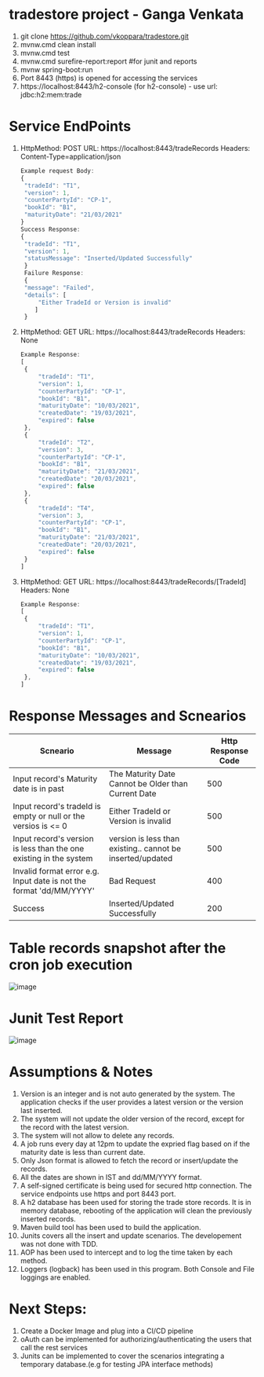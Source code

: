 # tradestore project  - Ganga Venkata

1) git clone https://github.com/vkoppara/tradestore.git
2) mvnw.cmd clean install
3) mvnw.cmd test 
4) mvnw.cmd surefire-report:report  #for junit and reports
5) mvnw spring-boot:run
6) Port 8443 (https) is opened for accessing the services
7) https://localhost:8443/h2-console (for h2-console) - use url: jdbc:h2:mem:trade



# Service EndPoints
1) HttpMethod: POST URL: https://localhost:8443/tradeRecords
   Headers: Content-Type=application/json
   ```javascript
   Example request Body: 
   {
    "tradeId": "T1",
    "version": 1,
    "counterPartyId": "CP-1",
    "bookId": "B1",
    "maturityDate": "21/03/2021"    
   }
   Success Response:
   {
    "tradeId": "T1",
    "version": 1,
    "statusMessage": "Inserted/Updated Successfully"
    }
    Failure Response:
    {
    "message": "Failed",
    "details": [
        "Either TradeId or Version is invalid"
       ]
    }
    ```

2) HttpMethod: GET URL: https://localhost:8443/tradeRecords
   Headers: None
   ```javascript
   Example Response:
   [
    {
        "tradeId": "T1",
        "version": 1,
        "counterPartyId": "CP-1",
        "bookId": "B1",
        "maturityDate": "10/03/2021",
        "createdDate": "19/03/2021",
        "expired": false
    },
    {
        "tradeId": "T2",
        "version": 3,
        "counterPartyId": "CP-1",
        "bookId": "B1",
        "maturityDate": "21/03/2021",
        "createdDate": "20/03/2021",
        "expired": false
    },
    {
        "tradeId": "T4",
        "version": 3,
        "counterPartyId": "CP-1",
        "bookId": "B1",
        "maturityDate": "21/03/2021",
        "createdDate": "20/03/2021",
        "expired": false
    }
   ]
   ```

3) HttpMethod: GET URL: https://localhost:8443/tradeRecords/[TradeId]
   Headers: None
   ```javascript
   Example Response:
   [
    {
        "tradeId": "T1",
        "version": 1,
        "counterPartyId": "CP-1",
        "bookId": "B1",
        "maturityDate": "10/03/2021",
        "createdDate": "19/03/2021",
        "expired": false
    },
   ]
   ```

# Response Messages and Scnearios

| Scneario      | Message |   Http Response Code |
| ------------- | ------------- | ------------- |
| Input record's Maturity date is in past | The Maturity Date Cannot be Older than Current Date  | 500 |
| Input record's tradeId is empty or null or the versios is <= 0   | Either TradeId or Version is invalid  | 500 |
| Input record's version is less than the one existing in the system | version is less than existing.. cannot be inserted/updated | 500 |
| Invalid format error e.g. Input date is not the format 'dd/MM/YYYY' | Bad Request | 400 |
| Success | Inserted/Updated Successfully | 200 |
   
# Table records snapshot after the cron job execution
![image](https://user-images.githubusercontent.com/49525515/111865606-16741600-898e-11eb-9f3a-1d554471c780.png)

# Junit Test Report
![image](https://user-images.githubusercontent.com/49525515/111867466-1c6ff400-899a-11eb-896d-2b67f0a66143.png)



# Assumptions & Notes
1. Version is an integer and is not auto generated by the system. The application checks if the user provides a latest version or the version last inserted. 
2. The system will not update the older version of the record, except for the record with the latest version.
3. The system will not allow to delete any records. 
4. A job runs every day at 12pm to update the expried flag based on if the maturity date is less than current date.
5. Only Json format is allowed to fetch the record or insert/update the records.
6. All the dates are shown in IST and dd/MM/YYYY format.
7. A self-signed certificate is being used for secured http connection. The service endpoints use https and port 8443 port.
8. A h2 database has been used for storing the trade store records. It is in memory database, rebooting of the application will clean the previously inserted records.
9. Maven build tool has been used to build the application.
10. Junits covers all the insert and update scenarios. The developement was not done with TDD.
11. AOP has been used to intercept and to log the time taken by each method.
12. Loggers (logback) has been used in this program. Both Console and File loggings are enabled.

# Next Steps:
1. Create a Docker Image and plug into a CI/CD pipeline
2. oAuth can be implemented for authorizing/authenticating the users that call the rest services
3. Junits can be implemented to cover the scenarios integrating a temporary database.(e.g for testing JPA interface methods)
